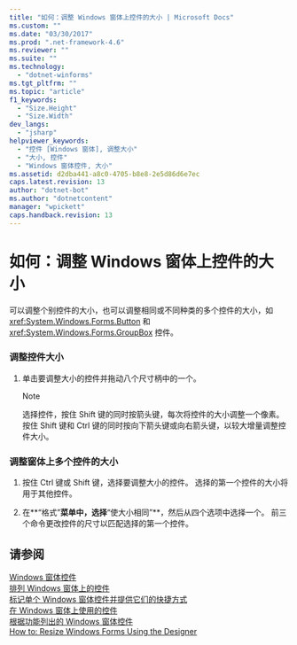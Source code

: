 ```yaml
---
title: "如何：调整 Windows 窗体上控件的大小 | Microsoft Docs"
ms.custom: ""
ms.date: "03/30/2017"
ms.prod: ".net-framework-4.6"
ms.reviewer: ""
ms.suite: ""
ms.technology: 
  - "dotnet-winforms"
ms.tgt_pltfrm: ""
ms.topic: "article"
f1_keywords: 
  - "Size.Height"
  - "Size.Width"
dev_langs: 
  - "jsharp"
helpviewer_keywords: 
  - "控件 [Windows 窗体], 调整大小"
  - "大小, 控件"
  - "Windows 窗体控件, 大小"
ms.assetid: d2dba441-a8c0-4705-b8e8-2e5d86d6e7ec
caps.latest.revision: 13
author: "dotnet-bot"
ms.author: "dotnetcontent"
manager: "wpickett"
caps.handback.revision: 13
---
```

# 如何：调整 Windows 窗体上控件的大小
可以调整个别控件的大小，也可以调整相同或不同种类的多个控件的大小，如 <xref:System.Windows.Forms.Button> 和 <xref:System.Windows.Forms.GroupBox> 控件。  
  
### 调整控件大小  
  
1.  单击要调整大小的控件并拖动八个尺寸柄中的一个。  
  
    > [!NOTE]
    >  选择控件，按住 Shift 键的同时按箭头键，每次将控件的大小调整一个像素。  按住 Shift 键和 Ctrl 键的同时按向下箭头键或向右箭头键，以较大增量调整控件大小。  
  
### 调整窗体上多个控件的大小  
  
1.  按住 Ctrl 键或 Shift 键，选择要调整大小的控件。  选择的第一个控件的大小将用于其他控件。  
  
2.  在**“格式”**菜单中，选择**“使大小相同”**，然后从四个选项中选择一个。  前三个命令更改控件的尺寸以匹配选择的第一个控件。  
  
## 请参阅  
 [Windows 窗体控件](../../../../docs/framework/winforms/controls/index.md)   
 [排列 Windows 窗体上的控件](../../../../docs/framework/winforms/controls/arranging-controls-on-windows-forms.md)   
 [标记单个 Windows 窗体控件并提供它们的快捷方式](../../../../docs/framework/winforms/controls/labeling-individual-windows-forms-controls-and-providing-shortcuts-to-them.md)   
 [在 Windows 窗体上使用的控件](../../../../docs/framework/winforms/controls/controls-to-use-on-windows-forms.md)   
 [根据功能列出的 Windows 窗体控件](../../../../docs/framework/winforms/controls/windows-forms-controls-by-function.md)   
 [How to: Resize Windows Forms Using the Designer](http://msdn.microsoft.com/zh-cn/3fe57c94-851c-45d7-a6f6-6b85f3c4a104)